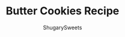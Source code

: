 ---
layout: ../../layouts/MarkdownPostLayout.astro
title: Butter Cookies Recipe
author: ShugarySweets
pubDate: 2019-12-17
description: "Butter Cookies are the perfect Christmas cookie recipe, but can be enjoyed any time of year. Whether you pipe them, scoop them, or slice and bake these cookies, they&#x27;re melt in your mouth delicious!"
image_url: https://www.shugarysweets.com/wp-content/uploads/2019/12/butter-cookies-5.jpg
tags: ["Cookies","American"]
calories: 219
protein: 2
carbohydrates: 24
fats: 13
fiber: 1
ingredients: ["1 cup unsalted butter, softened","3/4 cup granulated sugar","1 large egg yolk","1 tsp vanilla extract","1 tsp almond extract","1/4 tsp kosher salt","2 cups all-purpose flour","1 cup Ghirardelli dark chocolate melting wafers (or white chocolate wafers)","1/2 cup sprinkles, optional"]
serves: 24
time: "17 minutes"
prepTime: "5 minutes"
instructions: ["Preheat the oven to 375 degrees F. Line a baking sheet with parchment paper or a silpat baking mat.","In a large mixing bowl, beat the softened butter and granulated sugar together until creamy. Add in the egg yolk, vanilla extract, almond extract, and salt. Mix until well combined.","Add in flour slowly until blended.","Use a small cookie scoop and drop about 1 Tbsp of cookie dough onto the baking sheet. You can also use a large piping bag and open star tip if you prefer.","PRO TIP: If piping cookies, and not scooping, add about 1-2 Tbsp of milk to slightly thin the dough out to make it workable in the piping bag. ","Bake cookies for 10-12 minutes, until the edges are lightly browned. Remove and cool completely on wire rack.","Dip in melted chocolate and/or white chocolate and add sprinkles! Set and enjoy."]
nutrition: ["219 calories","24 grams carbohydrates","37 milligrams cholesterol","13 grams fat","1 grams fiber","2 grams protein","7 grams saturated fat","37 milligrams sodium","14 grams sugar","0 grams trans fat","5 grams unsaturated fat"]
---